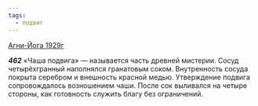 ```yaml
---
tags:
  - подвиг
---
```


[Агни-Йога 1929г](https://127.0.0.1:4002/agni/1929)

___462___
«Чаша подвига» — называется часть древней мистерии. Сосуд четырёхгранный наполнялся гранатовым соком. Внутренность сосуда покрыта серебром и внешность красной медью. Утверждение подвига сопровождалось возношением чаши. После сок выливался на четыре стороны, как готовность служить благу без ограничений.
